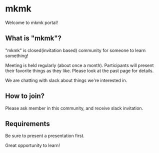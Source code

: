 # mkmk

Welcome to mkmk portal!

## What is "mkmk"?

"mkmk" is closed(invitation based) community for someone to learn something!

Meeting is held regularly (about once a month). Participants will present their favorite things as they like. Please look at the past page for details.

We are chatting with slack about things we're interested in.

## How to join?

Please ask member in this community, and receive slack invitation.

## Requirements

Be sure to present a presentation first.


Great opportunity to learn!

